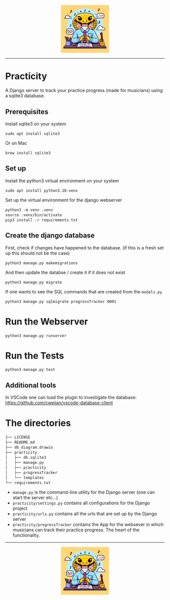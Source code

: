 <p align="center" widht="100%">
<img src="./docu/practicity_logo.PNG" alt="logo image" style="width:30%;height:30%;">
</p>
<hr>

# Practicity
A Django server to track your practice progress (made for musicians) using a sqlite3 database.

## Prerequisites
Install sqlite3 on your system
```
sudo apt install sqlite3
```
Or on Mac
```
brew install sqlite3
```

## Set up
Install the python3 virtual environment on your system
```
sudo apt install python3.10-venv
```

Set up the virtual environment for the django webserver
```
python3 -m venv .venv
source .venv/bin/activate
pip3 install -r requirements.txt
``` 

## Create the django database
First, check if changes have happened to the database. (if this is a fresh set up this should not be the case)
```
python3 manage.py makemigrations
``` 
And then update the databse / create it if it does not exist
```
python3 manage.py migrate
```

If one wants to see the SQL commands that are created from the `models.py`
```
python3 manage.py sqlmigrate progressTracker 0001
```

# Run the Webserver
```
python3 manage.py runserver
```

# Run the Tests
```
python3 manage.py test
```

## Additional tools
In VSCode one can load the plugin to investigate the database: https://github.com/cweijan/vscode-database-client 

# The directories
```
├── LICENSE
├── README.md
├── db_diagram.drawio
├── practicity
│   ├── db.sqlite3
│   ├── manage.py
│   ├── practicity
│   ├── progressTracker
│   └── templates
└── requirements.txt
```
* `manage.py` is the command-line utility for the Django server (one can start the server etc...)
* `practicity/settings.py` contains all configurations for the Django project
* `practicity/urls.py` contains all the urls that are set up by the Django server
* `practicity/progressTracker` contains the App for the websever in which musicians can track their practice progress. The heart of the functionality.



<hr>
<p align="center">
<img src="./docu/practicity_logo.PNG" alt="logo image" style="width:30%;height:30%;">
</p>